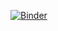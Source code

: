 [![Binder](https://mybinder.org/badge_logo.svg)](https://mybinder.org/v2/gh/sswatson/utilities-course/master)
